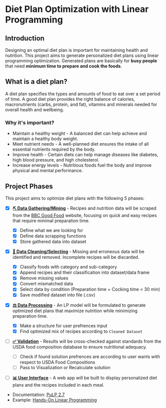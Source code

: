 # Diet Plan Optimization with Linear Programming

## Introduction

Designing an optimal diet plan is important for maintaining health and nutrition. This project aims to generate personalized diet plans using linear programming optimization. Generated plans are basically for **busy people** that need **minimum time to prepare and cook the foods**.

## What is a diet plan?

A diet plan specifies the types and amounts of food to eat over a set period of time. A good diet plan provides the right balance of calories, macronutrients (carbs, protein, and fat), vitamins and minerals needed for overall health and wellbeing.

### Why it's important?

* Maintain a healthy weight - A balanced diet can help achieve and maintain a healthy body weight.
* Meet nutrient needs - A well-planned diet ensures the intake of all essential nutrients required by the body.
* Improve health - Certain diets can help manage diseases like diabetes, high blood pressure, and high cholesterol.
* Increase energy levels - Nutritious foods fuel the body and improve physical and mental performance.

## Project Phases

This project aims to optimize diet plans with the following 5 phases:

- [x] **[⛏ Data Gathering/Mining](#⛏Phase-1:-Data-Mining)** - Recipes and nutrition data will be scraped from the [BBC Good Food]("bbcgoodfood.com") website, focusing on quick and easy recipes that require minimal preparation time.
    - [x] Define what we are looking for
    - [x] Define data scrapping functions
    - [x] Store gathered data into dataset

- [x] **[🧹 Data Cleaning/Selecting](#🧹Phase-2:-Data-Cleaning)** - Missing and erroneous data will be identified and removed. Incomplete recipes will be discarded.
    - [x] Classify foods with category and sub-category
    - [x] Append recipes and their classification into dataset/data frame
    - [x] Remove missing values
    - [x] Convert mismatched data
    - [x] Select data by condition (Preparation time + Cocking time < 30 min)
    - [x] Save modified dataset into file (.csv)

- [x] **[⚖ Data Processing](#⚖Phase-3:-Data-Processing)** - An LP model will be formulated to generate optimized diet plans that maximize nutrition while minimizing preparation time.
    - [x] Make a structure for user prefrences input
    - [x] Find optimized mix of recipes according to `Cleaned Dataset`

- [ ] **[✅ Validation](#✅Phase-4:-Validation)** - Results will be cross-checked against standards from the USDA food composition database to ensure nutritional adequacy.
    - [ ] Check if found solution prefrences are according to user wants with respect to USDA Food Compositions
    - [ ] Pass to Visualization or Recalculate solution
- [ ] **[📊 User Interface](#📊Phase-5:-Interface)** - A web app will be built to display personalized diet plans and the recipes included in each meal.



+ Documentation: [PuLP 2.7]("coin-or.github.io/pulp/index.html")
+ Example: [Hands-On Linear Programming]("realpython.com/linear-programming-python/")
